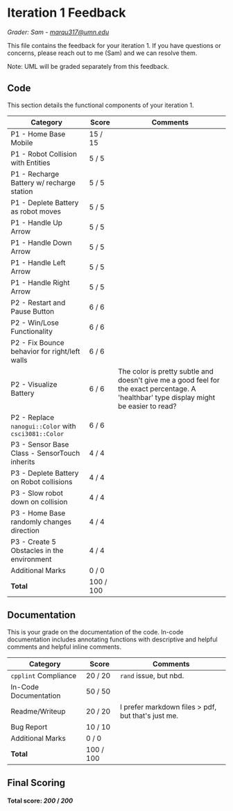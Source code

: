 # Iteration 1 Feedback

*Grader: Sam - marqu317@umn.edu*

This file contains the feedback for your iteration 1. If you have questions or concerns, please reach out to me (Sam) and we can resolve them.

Note: UML will be graded separately from this feedback.

## Code

This section details the functional components of your iteration 1.



| **Category**                                  | **Score** | **Comments** |
|-----------------------------------------------|-----------|--------------|
| P1 - Home Base Mobile | 15 / 15 |  |
| P1 - Robot Collision with Entities | 5 / 5 |  |
| P1 - Recharge Battery w/ recharge station | 5 / 5 |  |
| P1 - Deplete Battery as robot moves | 5 / 5 |  |
| P1 - Handle Up Arrow | 5 / 5 |  |
| P1 - Handle Down Arrow | 5 / 5 |  |
| P1 - Handle Left Arrow | 5 / 5 |  |
| P1 - Handle Right Arrow | 5 / 5 |  |
| P2 - Restart and Pause Button | 6 / 6 |  |
| P2 - Win/Lose Functionality | 6 / 6 |  |
| P2 - Fix Bounce behavior for right/left walls | 6 / 6 |  |
| P2 - Visualize Battery | 6 / 6 | The color is pretty subtle and doesn't give me a good feel for the exact percentage. A 'healthbar' type display might be easier to read? |
| P2 - Replace `nanogui::Color` with `csci3081::Color` | 6 / 6 |  |
| P3 - Sensor Base Class - SensorTouch inherits | 4 / 4 |  |
| P3 - Deplete Battery on Robot collisions | 4 / 4 |  |
| P3 - Slow robot down on collision | 4 / 4 |  |
| P3 - Home Base randomly changes direction | 4 / 4 |  |
| P3 - Create 5 Obstacles in the environment | 4 / 4 |  |
| Additional Marks | 0 / 0 |  |
| **Total** | 100 / 100 |   |

## Documentation

This is your grade on the documentation of the code. In-code documentation includes annotating functions with descriptive and helpful comments and helpful inline comments.



| **Category**                                  | **Score** | **Comments** |
|-----------------------------------------------|-----------|--------------|
| `cpplint` Compliance | 20 / 20 | `rand` issue, but nbd. |
| In-Code Documentation | 50 / 50 |  |
| Readme/Writeup | 20 / 20 | I prefer markdown files > pdf, but that's just me. |
| Bug Report | 10 / 10 |  |
| Additional Marks | 0 / 0 |  |
| **Total** | 100 / 100 |   |

## Final Scoring

#### Total score: _200_ / _200_

